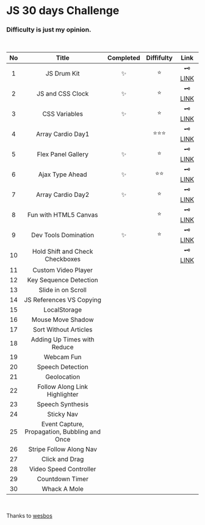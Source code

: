 # JS 30 days Challenge

### Difficulty is just **my opinion**.

<br>

| No  |                     Title                     | Completed | Diffifulty |                               Link                                |
| :-: | :-------------------------------------------: | :-------: | :--------: | :---------------------------------------------------------------: |
|  1  |                  JS Drum Kit                  |    ✨     |    ⭐️     |              🗝 [LINK](/30days-challenge/01-drum-kit)              |
|  2  |               JS and CSS Clock                |    ✨     |    ⭐️     |               🗝 [LINK](/30days-challenge/02-clock)                |
|  3  |                 CSS Variables                 |    ✨     |    ⭐️     | 🗝 [LINK](/30days-challenge/03-playing-withh-css-variables-and-js) |
|  4  |               Array Cardio Day1               |           | ⭐️⭐️⭐️  |         🗝 [LINK](/30days-challenge/04-array-cardio-day1)          |
|  5  |              Flex Panel Gallery               |    ✨     |    ⭐️     |     🗝 [LINK](/30days-challenge/05-flex-panels-image-gallery)      |
|  6  |                Ajax Type Ahead                |    ✨     |   ⭐️⭐️   |          🗝 [LINK](/30days-challenge/06-ajax-type-ahead)           |
|  7  |               Array Cardio Day2               |    ✨     |    ⭐️     |         🗝 [LINK](/30days-challenge/07-array-cardio-day2)          |
|  8  |             Fun with HTML5 Canvas             |           |    ⭐️     |       🗝 [LINK](/30days-challenge/08-fun-with-html5-canvas)        |
|  9  |             Dev Tools Domination              |    ✨     |    ⭐️     |          🗝 [LINK](/30days-challenge/09-dev-tool-tricks)           |
| 10  |        Hold Shift and Check Checkboxes        |           |            |                  🗝 [LINK](/30days-challenge/10-)                  |
| 11  |              Custom Video Player              |           |            |                                                                   |
| 12  |            Key Sequence Detection             |           |            |                                                                   |
| 13  |              Slide in on Scroll               |           |            |                                                                   |
| 14  |           JS References VS Copying            |           |            |                                                                   |
| 15  |                 LocalStorage                  |           |            |                                                                   |
| 16  |               Mouse Move Shadow               |           |            |                                                                   |
| 17  |             Sort Without Articles             |           |            |                                                                   |
| 18  |          Adding Up Times with Reduce          |           |            |                                                                   |
| 19  |                  Webcam Fun                   |           |            |                                                                   |
| 20  |               Speech Detection                |           |            |                                                                   |
| 21  |                  Geolocation                  |           |            |                                                                   |
| 22  |         Follow Along Link Highlighter         |           |            |                                                                   |
| 23  |               Speech Synthesis                |           |            |                                                                   |
| 24  |                  Sticky Nav                   |           |            |                                                                   |
| 25  | Event Capture, Propagation, Bubbling and Once |           |            |                                                                   |
| 26  |            Stripe Follow Along Nav            |           |            |                                                                   |
| 27  |                Click and Drag                 |           |            |                                                                   |
| 28  |            Video Speed Controller             |           |            |                                                                   |
| 29  |                Countdown Timer                |           |            |                                                                   |
| 30  |                 Whack A Mole                  |           |            |                                                                   |

<br>

Thanks to [wesbos](https://github.com/wesbos/JavaScript30)
